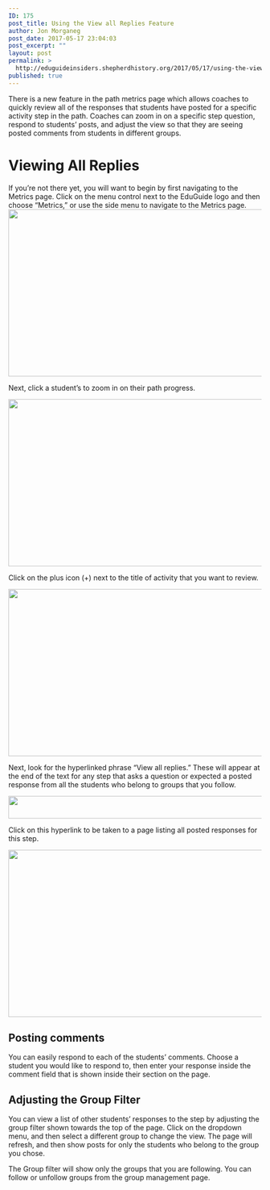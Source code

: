 ```yaml
---
ID: 175
post_title: Using the View all Replies Feature
author: Jon Morganeg
post_date: 2017-05-17 23:04:03
post_excerpt: ""
layout: post
permalink: >
  http://eduguideinsiders.shepherdhistory.org/2017/05/17/using-the-view-all-replies-feature/
published: true
---
```

There is a new feature in the path metrics page which allows coaches to quickly review all of the responses that students have posted for a specific activity step in the path. Coaches can zoom in on a specific step question, respond to students’ posts, and adjust the view so that they are seeing posted comments from students in different groups.
<h1>Viewing All Replies</h1>
If you’re not there yet, you will want to begin by first navigating to the Metrics page. Click on the menu control next to the EduGuide logo and then choose “Metrics,” or use the side menu to navigate to the Metrics page.

<img title="" src="http://eduguideinsiders.shepherdhistory.org/wp-content/uploads/2017/05/image-10.png" alt="" width="624" height="332" />

Next, click a student’s to zoom in on their path progress.

<img title="" src="http://eduguideinsiders.shepherdhistory.org/wp-content/uploads/2017/05/image-11.png" alt="" width="624" height="332" />

Click on the plus icon (+) next to the title of activity that you want to review.

<img title="" src="http://eduguideinsiders.shepherdhistory.org/wp-content/uploads/2017/05/image-12.png" alt="" width="624" height="332" />

Next, look for the hyperlinked phrase “View all replies.” These will appear at the end of the text for any step that asks a question or expected a posted response from all the students who belong to groups that you follow.

<img title="" src="http://eduguideinsiders.shepherdhistory.org/wp-content/uploads/2017/05/image-13.png" alt="" width="624" height="45" />

Click on this hyperlink to be taken to a page listing all posted responses for this step.

<img title="" src="http://eduguideinsiders.shepherdhistory.org/wp-content/uploads/2017/05/image-14.png" alt="" width="624" height="332" />
<h2>Posting comments</h2>
You can easily respond to each of the students’ comments. Choose a student you would like to respond to, then enter your response inside the comment field that is shown inside their section on the page.
<h2>Adjusting the Group Filter</h2>
You can view a list of other students’ responses to the step by adjusting the group filter shown towards the top of the page. Click on the dropdown menu, and then select a different group to change the view. The page will refresh, and then show posts for only the students who belong to the group you chose.

The Group filter will show only the groups that you are following. You can follow or unfollow groups from the group management page.